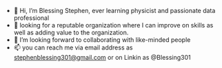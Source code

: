 - 👋 Hi, I’m Blessing Stephen, ever learning physicist and passionate data professional
- 👀 looking for a reputable organization where I can improve on skills as well as adding value to the organization.
- 💞️ I’m looking forward to collaborating with like-minded people 
- 📫 you can reach me via email address as stephenblessing301@gmail.com or on Linkin as  @Blessing301

